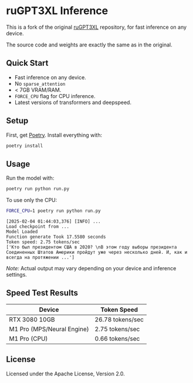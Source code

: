 # ruGPT3XL Inference

This is a fork of the original [ruGPT3XL](https://huggingface.co/sberbank-ai/rugpt3xl) repository, for fast inference on any device.

The source code and weights are exactly the same as in the original.

## Quick Start

- Fast inference on any device.
- No `sparse_attention`
- < 7GB VRAM/RAM.
- `FORCE_CPU` flag for CPU inference.
- Latest versions of transformers and deepspeed.

## Setup

First, get [Poetry](https://python-poetry.org/). Install everything with:

```bash
poetry install
```

## Usage

Run the model with:

```bash
poetry run python run.py
```

To use only the CPU:

```bash
FORCE_CPU=1 poetry run python run.py
```

```plaintext
[2025-02-04 01:44:03,376] [INFO] ...
Load checkpoint from ...
Model Loaded
Function generate Took 17.5580 seconds
Token speed: 2.75 tokens/sec
['Кто был президентом США в 2020? \nВ этом году выборы президента Соединенных Штатов Америки пройдут уже через несколько дней. И, как и всегда на протяжении ...']
```

*Note:* Actual output may vary depending on your device and inference settings.

## Speed Test Results

| Device                                | Token Speed         |
|---------------------------------------|---------------------|
| RTX 3080 10GB                 | 26.78 tokens/sec    |
| M1 Pro (MPS/Neural Engine)    | 2.75 tokens/sec     |
| M1 Pro (CPU)                  | 0.66 tokens/sec     |

## License

Licensed under the Apache License, Version 2.0.
